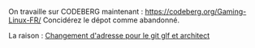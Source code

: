 On travaille sur CODEBERG maintenant : https://codeberg.org/Gaming-Linux-FR/
Concidérez le dépot comme abandonné. 

La raison : [Changement d'adresse pour le git glf et architect](https://youtu.be/quW0wPgjfec?si=XOikegFaRCxUAYQ0)
